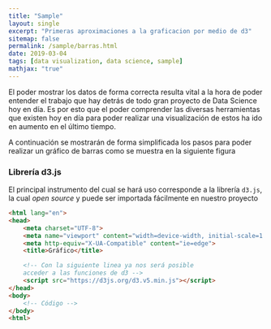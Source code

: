 ```yaml
---
title: "Sample"
layout: single
excerpt: "Primeras aproximaciones a la graficacion por medio de d3"
sitemap: false
permalink: /sample/barras.html
date: 2019-03-04
tags: [data visualization, data science, sample]
mathjax: "true"
---
```


El poder mostrar los datos de forma correcta resulta vital a la hora de poder entender el trabajo que
hay detrás de todo gran proyecto de Data Science hoy en día. Es por esto que el poder comprender las
diversas herramientas que existen hoy en día para poder realizar una visualización de estos ha ido
en aumento en el último tiempo.

A continuación se mostrarán de forma simplificada los pasos para poder realizar un gráfico de barras
como se muestra en la siguiente figura

<html lang="en">
<head>
    <meta charset="UTF-8">
    <meta name="viewport" content="width=device-width, initial-scale=1.0">
    <meta http-equiv="X-UA-Compatible" content="ie=edge">
	<title>Barras v5</title>
	<script src="https://d3js.org/d3.v5.min.js"></script>
	<link rel="stylesheet" type="text/css" href="../assets/css/barras.css">
</head>
<body>
	<div id="chart"></div>
	<script type="text/javascript">
		var margin = {top: 20, right: 60, bottom: 30, left: 60}, // dimensiones
			chartWidth = 700,
			chartHeight = 380,
			width = chartWidth - margin.left - margin.right,
			height = chartHeight - margin.top - margin.bottom;
		//
		var svg = d3.select("#chart") // seleccionamos html con id chart
					.append('svg') // svg para la visualizacion
					.attr('height', chartHeight)
					.attr('width', chartWidth)
					.append("g") // group
					.attr("transform", "translate(" + margin.left + "," + margin.top + ")");
		//
		var xScale = d3.scaleBand() // generamos escalas de las barras en v5
					.rangeRound([0, width])
					.padding(0.2); // separacion
		//
		var yScale = d3.scaleLinear() // escala linear en v5 para el eje y
					.rangeRound([height, 0]);
		//
		d3.csv("https://gist.githubusercontent.com/beayancan/6dfb28398c4d70d59995f34e06b3904b/raw/d2b43603be81992d36b3340a4e088f8af8a5736b/carreras.csv").then(data => { // tomamos los datos del csv de forma asincrona
		//
		xScale.domain(data.map(d => d.Run)); // les entregamos el dominio a las escalas según los datos
		yScale.domain([0, d3.max(data, d => +d.Speed)]).nice();
		//
		svg.selectAll("rect") // añadimos los datos generamos
			.data(data)
			.enter().append("rect") // utilizaremos rectangulos
			.attr("class", "bar") // para el estilo
			.attr("x", d => xScale(d.Run)) // entregamos los valores
			.attr("y", d => yScale(+d.Speed))
			.attr("width", xScale.bandwidth()) // posicion
			.attr("height", d => height - yScale(+d.Speed));
		//
		svg.append("g") // añadimos los ejes
			.attr("transform", "translate(0," + height + ")") // en la parte inferior
			.call(d3.axisBottom(xScale));
		//
		svg.append("text") // label para el eje
			.attr("transform", "translate (" + width/2 +"," + (height + 30) + ")")
			.style("font-size", "14px")
			.text("Carrera");
		//
		svg.append("g") // añadimos el eje y
			.call(d3.axisLeft(yScale))
			.append("text") // con su label
			.attr("fill", "#000")
			.attr("transform", "rotate(-90)") // lo rotamos
			.attr("x", -height/3)
			.attr("y", -margin.left*2/3)
			.style("font-size", "14px")
			.text("Velocidad");
		});
	</script>
</body>
</html>

### Librería d3.js

El principal instrumento del cual se hará uso corresponde a la librería `d3.js`, la cual
*open source* y puede ser importada fácilmente en nuestro proyecto

```html
<html lang="en">
<head>
    <meta charset="UTF-8">
    <meta name="viewport" content="width=device-width, initial-scale=1.0">
    <meta http-equiv="X-UA-Compatible" content="ie=edge">
	<title>Gráfico</title>

	<!-- Con la siguiente linea ya nos será posible
	acceder a las funciones de d3 -->
	<script src="https://d3js.org/d3.v5.min.js"></script>
</head>
<body>
	<!-- Código -->
</body>
<html>
```